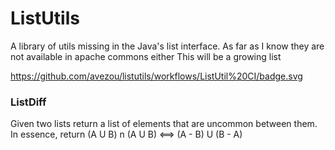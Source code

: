 # ListUtils
A library of utils missing in the Java's list interface.
As far as I know they are not available in apache commons either
This will be a growing list

https://github.com/avezou/listutils/workflows/ListUtil%20CI/badge.svg

### ListDiff
Given two lists return a list of elements that are uncommon between them. 
In essence, return (A U B) n (A U B) <==> (A - B) U (B - A)
